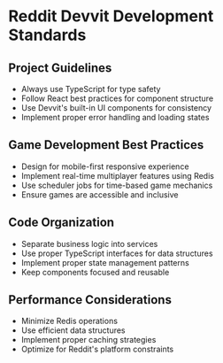 # Reddit Devvit Development Standards

## Project Guidelines
- Always use TypeScript for type safety
- Follow React best practices for component structure
- Use Devvit's built-in UI components for consistency
- Implement proper error handling and loading states

## Game Development Best Practices
- Design for mobile-first responsive experience
- Implement real-time multiplayer features using Redis
- Use scheduler jobs for time-based game mechanics
- Ensure games are accessible and inclusive

## Code Organization
- Separate business logic into services
- Use proper TypeScript interfaces for data structures
- Implement proper state management patterns
- Keep components focused and reusable

## Performance Considerations
- Minimize Redis operations
- Use efficient data structures
- Implement proper caching strategies
- Optimize for Reddit's platform constraints